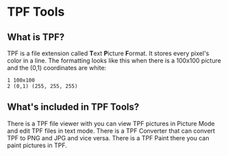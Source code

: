 # TPF Tools
## What is TPF?
TPF is a file extension called **T**ext **P**icture **F**ormat. It stores every pixel's color in a line.
The formatting looks like this when there is a 100x100 picture and the (0,1) coordinates are white:
```
1 100x100
2 (0,1) (255, 255, 255)
```
## What's included in TPF Tools?
There is a TPF file viewer with you can view TPF pictures in Picture Mode and edit TPF files in text mode.
There is a TPF Converter that can convert TPF to PNG and JPG and vice versa.
There is a TPF Paint there you can paint pictures in TPF.
